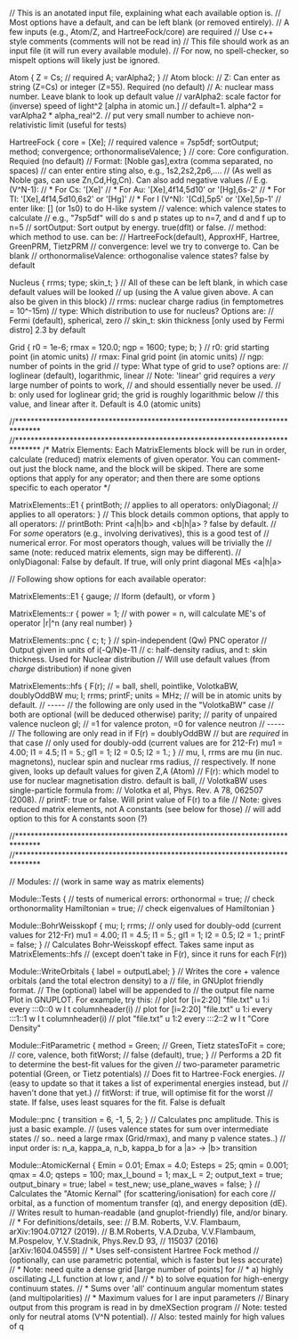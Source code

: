 // This is an anotated input file, explaining what each available option is.
// Most options have a default, and can be left blank (or removed entirely).
// A few inputs (e.g., Atom/Z, and HartreeFock/core) are required
// Use c++ style comments (comments will not be read in)
// This file should work as an input file (it will run every available module).
// For now, no spell-checker, so mispelt options will likely just be ignored.

Atom {
  Z = Cs; // required
  A;
  varAlpha2;
}
// Atom block:
// Z: Can enter as string (Z=Cs) or integer (Z=55). Required (no default)
// A: nuclear mass number. Leave blank to look up default value
// varAlpha2: scale factor for (inverse) speed of light^2 [alpha in atomic un.]
// default=1. alpha^2 = varAlpha2 * alpha_real^2.
// put very small number to achieve non-relativistic limit (useful for tests)

HartreeFock {
  core = [Xe]; // required
  valence = 7sp5df;
  sortOutput;
  method;
  convergence;
  orthonormaliseValence;
}
// core: Core configuration. Requied (no default)
// Format: [Noble gas],extra (comma separated, no spaces)
// can enter entire sting also, e.g., 1s2,2s2,2p6,....
// (As well as Noble gas, can use Zn,Cd,Hg,Cn). Can also add negative values
// E.g. (V^N-1):
//    * For Cs: '[Xe]'
//    * For Au: '[Xe],4f14,5d10' or '[Hg],6s-2'
//    * For Tl: '[Xe],4f14,5d10,6s2' or '[Hg]'
//    * For I (V^N): '[Cd],5p5' or '[Xe],5p-1'
// enter like: []  (or 1s0) to do H-like system
// valence: which valence states to calculate
// e.g., "7sp5df" will do s and p states up to n=7, and d and f up to n=5
// sortOutput: Sort output by energy. true(dflt) or false.
// method: which method to use. can be:
// HartreeFock(default), ApproxHF, Hartree, GreenPRM, TietzPRM
// convergence: level we try to converge to. Can be blank
// orthonormaliseValence: orthogonalise valence states? false by default

Nucleus {
  rrms;
  type;
  skin_t;
}
// All of these can be left blank, in which case default values will be looked
// up (using the A value given above. A can also be given in this block)
// rrms: nuclear charge radius (in femptometres = 10^-15m)
// type: Which distribution to use for nucleus? Options are:
// Fermi (default), spherical, zero
// skin_t: skin thickness [only used by Fermi distro] 2.3 by default

Grid {
  r0 = 1e-6;
  rmax = 120.0;
  ngp = 1600;
  type;
  b;
}
// r0: grid starting point (in atomic units)
// rmax: Final grid point (in atomic units)
// ngp: number of points in the grid
// type: What type of grid to use? options are:
// loglinear (default), logarithmic, linear
// Note: 'linear' grid requires a _very_ large number of points to work,
// and should essentially never be used.
// b: only used for loglinear grid; the grid is roughly logarithmic below
// this value, and linear after it. Default is 4.0 (atomic units)

//******************************************************************************
//******************************************************************************
/*
Matrix Elements:
Each MatrixElements block will be run in order, calculate (reduced) matrix
elements of given operator.
You can comment-out just the block name, and the block will be skiped.
There are some options that apply for any operator; and then there are some
options specific to each operator
*/

MatrixElements::E1 {
  printBoth;    // applies to all operators:
  onlyDiagonal; // applies to all operators:
}
// This block details common options, that apply to all operators:
// printBoth: Print <a|h|b> and <b|h|a> ? false by default.
// For _some_ operators (e.g., involving derivatives), this is a good test of
// numerical error. For most operators though, values will be trivially the
// same (note: reduced matrix elements, sign may be different).
// onlyDiagonal: False by default. If true, will only print diagonal MEs <a|h|a>

// Following show options for each available operator:

MatrixElements::E1 {
  gauge; // lform (default), or vform
}

MatrixElements::r {
  power = 1;
  // with power = n, will calculate ME's of operator |r|^n (any real number)
}

MatrixElements::pnc {
  c;
  t;
}
// spin-independent (Qw) PNC operator
// Output given in units of i(-Q/N)e-11
// c: half-density radius, and t: skin thickness. Used for Nuclear distribution
// Will use default values (from _charge_ distribution) if none given

MatrixElements::hfs {
  F(r); // = ball, shell, pointlike, VolotkaBW, doublyOddBW
  mu;
  I;
  rrms;
  printF;
  units = MHz; // will be in atomic units by default.
  // -----
  // the following are only used in the "VolotkaBW" case
  // both are optional (will be deduced otherwise)
  parity; // parity of unpaired valence nucleon
  gl;     // =1 for valence proton, =0 for valence neutron
  // -----
  // The following are only read in if F(r) = doublyOddBW
  // but are _required_  in that case
  // only used for doubly-odd (current values are for 212-Fr)
  mu1 = 4.00;
  I1 = 4.5;
  l1 = 5.;
  gl1 = 1;
  I2 = 0.5;
  l2 = 1.;
}
// mu, I, rrms are mu (in nuc. magnetons), nuclear spin and nuclear rms radius,
// respectively. If none given, looks up default values for given Z,A (Atom)
// F(r): which model to use for nuclear magnetisation distro. default is ball,
// VolotkaBW uses single-particle formula from:
// Volotka et al, Phys. Rev. A 78, 062507 (2008).
// printF: true or false. Will print value of F(r) to a file
// Note: gives reduced matrix elements, not A constants (see below for those)
// will add option to this for A constants soon (?)

//******************************************************************************
//******************************************************************************

// Modules:
// (work in same way as matrix elements)

Module::Tests {
  // tests of numerical errors:
  orthonormal = true; // check orthonormality
  Hamiltonian = true; // check eigenvalues of Hamiltonian
}

Module::BohrWeisskopf {
  mu;
  I;
  rrms;
  // only used for doubly-odd (current values for 212-Fr)
  mu1 = 4.00;
  I1 = 4.5;
  l1 = 5.;
  gl1 = 1;
  I2 = 0.5;
  l2 = 1.;
  printF = false;
}
// Calculates Bohr-Weisskopf effect. Takes same input as MatrixElements::hfs
// (except doen't take in F(r), since it runs for each F(r))

Module::WriteOrbitals { label = outputLabel; }
// Writes the core + valence orbitals (and the total electron density) to a
// file, in GNUplot friendly format.
// The (optional) label will be appended to
// the output file name Plot in GNUPLOT. For example, try this:
// plot for [i=2:20] "file.txt" u 1:i every :::0::0  w l t columnheader(i)
// plot for [i=2:20] "file.txt" u 1:i every :::1::1  w l t columnheader(i)
// plot "file.txt" u 1:2 every :::2::2  w l t "Core Density"

Module::FitParametric {
  method = Green;     // Green, Tietz
  statesToFit = core; // core, valence, both
  fitWorst;           // false (default), true;
}
// Performs a 2D fit to determine the best-fit values for the given
// two-parameter parametric potential (Green, or Tietz potentials)
// Does fit to Hartree-Fock energies.
// (easy to update so that it takes a list of experimental energies instead, but
// haven't done that yet.)
// fitWorst: if true, will optimise fit for the worst
// state. If false, uses least squares for the fit. False is defualt

Module::pnc { transition = 6, -1, 5, 2; }
// Calculates pnc amplitude. This is just a basic example.
// (uses valence states for sum over intermediate states
// so.. need a large rmax (Grid/rmax), and many p valence states..)
// input order is: n_a, kappa_a, n_b, kappa_b for a |a> -> |b> transition

Module::AtomicKernal {
  Emin = 0.01;
  Emax = 4.0;
  Esteps = 25;
  qmin = 0.001;
  qmax = 4.0;
  qsteps = 100;
  max_l_bound = 1;
  max_L = 2;
  output_text = true;
  output_binary = true;
  label = test_new;
  use_plane_waves = false;
}
// Calculates the "Atomic Kernal" (for scattering/ionisation) for each core
// orbital, as a function of momentum transfer (q), and energy deposition (dE).
// Writes result to human-readable (and gnuplot-friendly) file, and/or binary.
// * For definitions/details, see:
// B.M. Roberts, V.V. Flambaum, arXiv:1904.07127 (2019).
// B.M.Roberts, V.A.Dzuba, V.V.Flambaum, M.Pospelov, Y.V.Stadnik, Phys.Rev.D 93,
// 115037 (2016) [arXiv:1604.04559]
// * Uses self-consistent Hartree Fock method
// (optionally, can use parametric potential, which is faster but less accurate)
// * Note: need quite a dense grid [large number of points] for
//   * a) highly oscillating J_L function at low r, and
//   * b) to solve equation for high-energy continuum states.
// * Sums over 'all' continuum angular momentum states (and multipolarities)
//   * Maximum values for l are input parameters
// Binary output from this program is read in by dmeXSection program
// Note: tested only for neutral atoms (V^N potential).
// Also: tested mainly for high values of q
